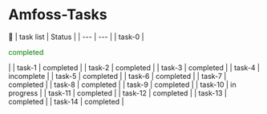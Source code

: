 # Amfoss-Tasks



:open_file_folder:
| task list | Status |
| --- | --- |
| task-0 | <p style='color:green'>completed</p>|
| task-1 | completed  |
| task-2 | completed |
| task-3 | completed |
| task-4 | incomplete |
| task-5 | completed |
| task-6 | completed |
| task-7 | completed |
| task-8 | completed |
| task-9 | completed |
| task-10 | in progress |
| task-11 | completed |
| task-12 | completed |
| task-13 | completed |
| task-14 | completed |
